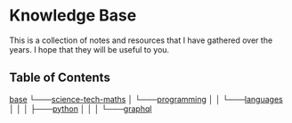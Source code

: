 # Knowledge Base

This is a collection of notes and resources that I have gathered over the years. I hope that they will be useful to you.

## Table of Contents

[base](<base>)
└───[science-tech-maths](<base/science-tech-maths>)
│    └───[programming](<base/science-tech-maths/programming>)
│    │    └───[languages](<base/science-tech-maths/programming/languages>)
│    │    │    ├───[python](<base/science-tech-maths/programming/languages/python>)
│    │    │    └───[graphql](<base/science-tech-maths/programming/languages/graphql>)
